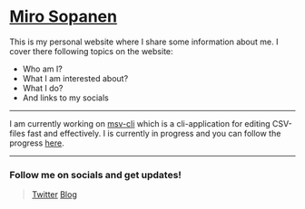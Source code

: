 # [Miro Sopanen](https://sopanem.github.io)

This is my personal website where I share some information about me. I cover there following topics on the website:

- Who am I?
- What I am interested about?
- What I do? 
- And links to my socials

---

I am currently working on [msv-cli](https://sopanem.github.io/msv-cli) which is a cli-application for editing CSV-files fast and effectively. I is currently in progress and you can follow the progress [here](https://github.com/sopanem/msv-cli).

---

### Follow me on socials and get updates!

> [Twitter](https://twitter.com/sopanenm)
> [Blog](https://sopanem.github.io/blog)
